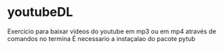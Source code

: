 # youtubeDL
Exercicio para baixar videos do youtube em mp3 ou em mp4 através de comandos no termina
É necessario a instaçalao do pacote pytub

